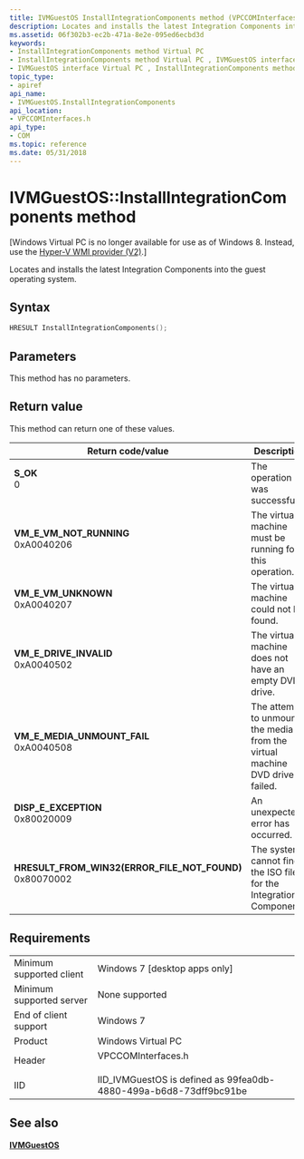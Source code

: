 ```yaml
---
title: IVMGuestOS InstallIntegrationComponents method (VPCCOMInterfaces.h)
description: Locates and installs the latest Integration Components into the guest operating system.
ms.assetid: 06f302b3-ec2b-471a-8e2e-095ed6ecbd3d
keywords:
- InstallIntegrationComponents method Virtual PC
- InstallIntegrationComponents method Virtual PC , IVMGuestOS interface
- IVMGuestOS interface Virtual PC , InstallIntegrationComponents method
topic_type:
- apiref
api_name:
- IVMGuestOS.InstallIntegrationComponents
api_location:
- VPCCOMInterfaces.h
api_type:
- COM
ms.topic: reference
ms.date: 05/31/2018
---
```


# IVMGuestOS::InstallIntegrationComponents method

\[Windows Virtual PC is no longer available for use as of Windows 8. Instead, use the [Hyper-V WMI provider (V2)](/windows/desktop/HyperV_v2/windows-virtualization-portal).\]

Locates and installs the latest Integration Components into the guest operating system.

## Syntax


```C++
HRESULT InstallIntegrationComponents();
```



## Parameters

This method has no parameters.

## Return value

This method can return one of these values.



| Return code/value                                                                                                                                                                            | Description                                                                            |
|----------------------------------------------------------------------------------------------------------------------------------------------------------------------------------------------|----------------------------------------------------------------------------------------|
| <dl> <dt>**S\_OK**</dt> <dt>0</dt> </dl>                                                  | The operation was successful.<br/>                                               |
| <dl> <dt>**VM\_E\_VM\_NOT\_RUNNING**</dt> <dt>0xA0040206</dt> </dl>                       | The virtual machine must be running for this operation.<br/>                     |
| <dl> <dt>**VM\_E\_VM\_UNKNOWN**</dt> <dt>0xA0040207</dt> </dl>                            | The virtual machine could not be found.<br/>                                     |
| <dl> <dt>**VM\_E\_DRIVE\_INVALID**</dt> <dt>0xA0040502</dt> </dl>                         | The virtual machine does not have an empty DVD drive.<br/>                       |
| <dl> <dt>**VM\_E\_MEDIA\_UNMOUNT\_FAIL**</dt> <dt>0xA0040508</dt> </dl>                   | The attempt to unmount the media from the virtual machine DVD drive failed.<br/> |
| <dl> <dt>**DISP\_E\_EXCEPTION**</dt> <dt>0x80020009</dt> </dl>                            | An unexpected error has occurred.<br/>                                           |
| <dl> <dt>**HRESULT\_FROM\_WIN32(ERROR\_FILE\_NOT\_FOUND)**</dt> <dt>0x80070002</dt> </dl> | The system cannot find the ISO file for the Integration Components.<br/>         |



 

## Requirements



|                                     |                                                                                               |
|-------------------------------------|-----------------------------------------------------------------------------------------------|
| Minimum supported client<br/> | Windows 7 \[desktop apps only\]<br/>                                                    |
| Minimum supported server<br/> | None supported<br/>                                                                     |
| End of client support<br/>    | Windows 7<br/>                                                                          |
| Product<br/>                  | Windows Virtual PC<br/>                                                                 |
| Header<br/>                   | <dl> <dt>VPCCOMInterfaces.h</dt> </dl> |
| IID<br/>                      | IID\_IVMGuestOS is defined as 99fea0db-4880-499a-b6d8-73dff9bc91be<br/>                 |



## See also

<dl> <dt>

[**IVMGuestOS**](ivmguestos.md)
</dt> </dl>

 

